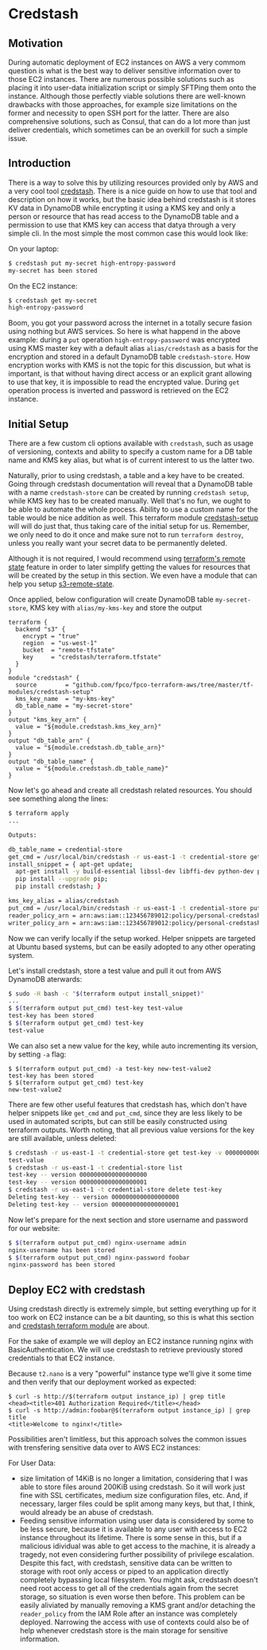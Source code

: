 # Credstash

## Motivation

During automatic deployment of EC2 instances on AWS a very commom question is
what is the best way to deliver sensitive information over to those EC2
instances.  There are numerous possible solutions such as placing it into
user-data initialization script or simply SFTPing them onto the
instance. Although those perfectly viable solutions there are well-known
drawbacks with those approaches, for example size limitations on the former and
necessity to open SSH port for the latter. There are also comprehensive
solutions, such as Consul, that can do a lot more than just deliver credentials,
which sometimes can be an overkill for such a simple issue.

## Introduction

There is a way to solve this by utilizing resources provided only by AWS and a
very cool tool [credstash](https://github.com/fugue/credstash). There is a nice
guide on how to use that tool and description on how it works, but the basic
idea behind credstash is it stores KV data in DynamoDB while encrypting it using
a KMS key and only a person or resource that has read access to the DynamoDB
table and a permission to use that KMS key can access that datya through a very
simple cli. In the most simple the most common case this would look like:

On your laptop:

```bash
$ credstash put my-secret high-entropy-password
my-secret has been stored
```

On the EC2 instance:

```bash
$ credstash get my-secret
high-entropy-password
```


Boom, you got your password across the internet in a totally secure fasion using
nothing but AWS services. So here is what happend in the above example: during a
`put` operation `high-entropy-password` was encrypted using KMS master key with
a default alias `alias/credstash` as a basis for the encryption and stored in a
default DynamoDB table `credstash-store`. How encryption works with KMS is not
the topic for this discussion, but what is important, is that without having
direct access or an explicit grant allowing to use that key, it is impossible to
read the encrypted value. During `get` operation process is inverted and
password is retrieved on the EC2 instance.

## Initial Setup

There are a few custom cli options available with `credstash`, such as usage of
versioning, contexts and ability to specify a custom name for a DB table name
and KMS key alias, but what is of current interest to us the latter two.

Naturally, prior to using credstash, a table and a key have to be created. Going
through credstash documentation will reveal that a DynamoDB table with a name
`credstash-store` can be created by running `credstash setup`, while KMS key has
to be created manually. Well that's no fun, we ought to be able to automate the
whole process. Ability to use a custom name for the table would be nice addition
as well. This terraform
module
[credstash-setup](https://github.com/fpco/fpco-terraform-aws/tree/master/tf-modules/credstash-setup) will
will do just that, thus taking care of the initial setup for us. Remember, we
only need to do it once and make sure not to run `terraform destroy`, unless you
really want your secret data to be permanently deleted.

Although it is not required, I would recommend
using
[terraform's remote state](https://www.terraform.io/docs/state/remote.html)
feature in order to later simplify getting the values for resources that will be
created by the setup in this section. We even have a module that can help you
setup
[s3-remote-state](https://github.com/fpco/fpco-terraform-aws/tree/master/tf-modules/s3-remote-state).

Once applied, below configuration will create DynamoDB table `my-secret-store`, KMS key with
`alias/my-kms-key` and store the output

```hcl
terraform {
  backend "s3" {
    encrypt = "true"
    region  = "us-west-1"
    bucket  = "remote-tfstate"
    key     = "credstash/terraform.tfstate"
  }
}
module "credstash" {
  source        = "github.com/fpco/fpco-terraform-aws/tree/master/tf-modules/credstash-setup"
  kms_key_name  = "my-kms-key"
  db_table_name = "my-secret-store"
}
output "kms_key_arn" {
  value = "${module.credstash.kms_key_arn}"
}
output "db_table_arn" {
  value = "${module.credstash.db_table_arn}"
}
output "db_table_name" {
  value = "${module.credstash.db_table_name}"
}
```

Now let's go ahead and create all credstash related resources. You should see
something along the lines:

```bash
$ terraform apply
...

Outputs:

db_table_name = credential-store
get_cmd = /usr/local/bin/credstash -r us-east-1 -t credential-store get
install_snippet = { apt-get update;
  apt-get install -y build-essential libssl-dev libffi-dev python-dev python-pip;
  pip install --upgrade pip;
  pip install credstash; }

kms_key_alias = alias/credstash
put_cmd = /usr/local/bin/credstash -r us-east-1 -t credential-store put -k alias/credstash
reader_policy_arn = arn:aws:iam::123456789012:policy/personal-credstash-reader
writer_policy_arn = arn:aws:iam::123456789012:policy/personal-credstash-writer
```

Now we can verify locally if the setup worked. Helper snippets are targeted at Ubuntu
based systems, but can be easily adopted to any other operating system.

Let's install credstash, store a test value and pull it out from AWS DynamoDB aterwards:

```bash
$ sudo -H bash -c "$(terraform output install_snippet)"
...
$ $(terraform output put_cmd) test-key test-value
test-key has been stored
$ $(terraform output get_cmd) test-key
test-value
```

We can also set a new value for the key, while auto incrementing its version, by
setting `-a` flag:

```
$ $(terraform output put_cmd) -a test-key new-test-value2
test-key has been stored
$ $(terraform output get_cmd) test-key
new-test-value2
```

There are few other useful features that credstash has, which don't have helper
snippets like `get_cmd` and `put_cmd`, since they are less likely to be used in
automated scripts, but can still be easily constructed using terraform
outputs. Worth noting, that all previous value versions for the key are still
available, unless deleted:

```bash
$ credstash -r us-east-1 -t credential-store get test-key -v 0000000000000000000
test-value
$ credstash -r us-east-1 -t credential-store list
test-key -- version 0000000000000000000
test-key -- version 0000000000000000001
$ credstash -r us-east-1 -t credential-store delete test-key
Deleting test-key -- version 0000000000000000000
Deleting test-key -- version 0000000000000000001
```

Now let's prepare for the next section and store username and password for our website:

```bash
$ $(terraform output put_cmd) nginx-username admin
nginx-username has been stored
$ $(terraform output put_cmd) nginx-password foobar
nginx-password has been stored
```

## Deploy EC2 with credstash

Using credstash directly is extremely simple, but setting everything up for it
too work on EC2 instance can be a bit daunting, so this is what this section
and
[credstash terraform module](https://github.com/fpco/fpco-terraform-aws/tree/master/tf-modules/credstash) are
about.

For the sake of example we will deploy an EC2 instance running nginx with
BasicAuthentication. We will use credstash to retrieve previously stored
credentials to that EC2 instance.


Because `t2.nano` is a very "powerful" instance type we'll give it some time and then
verify that our deployment worked as expected:

```
$ curl -s http://$(terraform output instance_ip) | grep title
<head><title>401 Authorization Required</title></head>
$ curl -s http://admin:foobar@$(terraform output instance_ip) | grep title
<title>Welcome to nginx!</title>
```

Possibilities aren't limitless, but this approach solves the common issues with
trensfering sensitive data over to AWS EC2 instances:

For User Data:
* size limitation of 14KiB is no longer a limitation, considering that I was
  able to store files around 200KiB using credstash. So it will work just fine
  with SSL certificates, medium size configuration files, etc. And, if
  necessary, larger files could be split among many keys, but that, I think,
  would already be an abuse of credstash.
* Feeding sensitive information using user data is considered by some to be less
  secure, because it is available to any user with access to EC2 instance
  throughout its lifetime. There is some sense in this, but if a malicious
  idividual was able to get access to the machine, it is already a tragedy, not
  even considering further possibility of privilege escalation. Despite this
  fact, with credstash, sensitive data can be written to storage with root only
  access or piped to an application directly completely bypassing local
  filesystem. You might ask, credstash doesn't need root access to get all of
  the credentials again from the secret storage, so situation is even worse then
  before. This problem can be easily aliviated by manually removing a KMS grant
  and/or detaching the `reader_policy` from the IAM Role after an instance was
  completely deployed. Narrowing the access with use of contexts could also be
  of help whenever credstash store is the main storage for sensitive
  information.
